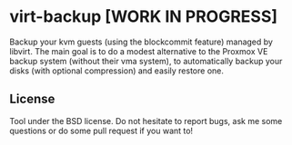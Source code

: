 virt-backup [WORK IN PROGRESS]
==============================

Backup your kvm guests (using the blockcommit feature) managed by libvirt. The
main goal is to do a modest alternative to the Proxmox VE backup system
(without their vma system), to automatically backup your disks (with optional
compression) and easily restore one.


License
-------

Tool under the BSD license. Do not hesitate to report bugs, ask me some
questions or do some pull request if you want to!
